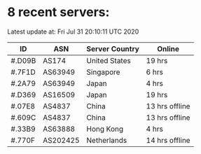 # 8 recent servers:

Latest update at: Fri Jul 31 20:10:11 UTC 2020

| ID | ASN | Server Country | Online |
| -- | --- | -------------- | ------ |
| #.D09B | AS174 | United States | 19 hrs |
| #.7F1D | AS63949 | Singapore | 6 hrs |
| #.2A79 | AS63949 | Japan | 4 hrs |
| #.D369 | AS16509 | Japan | 19 hrs |
| #.07E8 | AS4837 | China | 13 hrs offline |
| #.609C | AS4837 | China | 13 hrs offline |
| #.33B9 | AS63888 | Hong Kong | 4 hrs |
| #.770F | AS202425 | Netherlands | 14 hrs offline |

